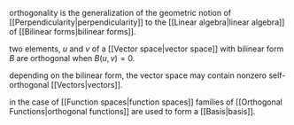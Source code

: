 orthogonality is the generalization of the geometric notion of [[Perpendicularity|perpendicularity]] to the [[Linear algebra|linear algebra]] of [[Bilinear forms|bilinear forms]].

two elements, $u$ and $v$ of a [[Vector space|vector space]] with bilinear form $B$ are orthogonal when $B(u,v) = 0$.

depending on the bilinear form, the vector space may contain nonzero self-orthogonal [[Vectors|vectors]].

in the case of [[Function spaces|function spaces]] families of [[Orthogonal Functions|orthogonal functions]] are used to form a [[Basis|basis]].